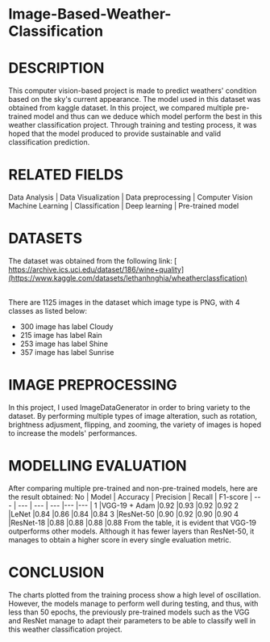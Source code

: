 # Image-Based-Weather-Classification


DESCRIPTION
=================================================================================================================================
This computer vision-based project is made to predict weathers' condition based on the sky's current appearance. The model used in this dataset was obtained from kaggle dataset. In this project, we compared multiple pre-trained model and thus can we deduce which model perform the best in this weather classification project. Through training and testing process, it was hoped that the model produced to provide sustainable and valid classification prediction.


RELATED FIELDS
=================================================================================================================================
Data Analysis | Data Visualization | Data preprocessing | Computer Vision
<br>Machine Learning | Classification | Deep learning | Pre-trained model

DATASETS
=================================================================================================================================
The dataset was obtained from the following link:
[<br>https://archive.ics.uci.edu/dataset/186/wine+quality](https://www.kaggle.com/datasets/lethanhnghia/wheatherclassfication)

<br>There are 1125 images in the dataset which image type is PNG, with 4 classes as listed below:
- 300 image has label Cloudy
- 215 image has label Rain
- 253 image has label Shine
- 357 image has label Sunrise


IMAGE PREPROCESSING
=================================================================================================================================
In this project, I used ImageDataGenerator in order to bring variety to the dataset. By performing multiple types of image alteration, such as rotation, brightness adjusment, flipping, and zooming, the variety of images is hoped to increase the models' performances.


MODELLING EVALUATION
=================================================================================================================================
After comparing multiple pre-trained and non-pre-trained models, here are the result obtained:
No | Model | Accuracy | Precision | Recall | F1-score |
--- | --- | --- | --- |--- |--- |
1	|VGG-19 + Adam	|0.92	|0.93	|0.92	|0.92
2	|LeNet	|0.84	|0.86	|0.84	|0.84
3	|ResNet-50	|0.90	|0.92	|0.90	|0.90
4	|ResNet-18	|0.88	|0.88	|0.88	|0.88
From the table, it is evident that VGG-19 outperforms other models. Although it has fewer layers than ResNet-50, it manages to obtain a higher score in every single evaluation metric.

CONCLUSION
=================================================================================================================================
The charts plotted from the training process show a high level of oscillation. However, the models manage to perform well during testing, and thus, with less than 50 epochs, the previously pre-trained models such as the VGG and ResNet manage to adapt their parameters to be able to classify well in this weather classification project.
